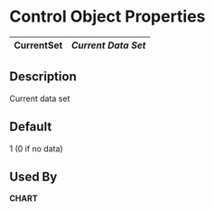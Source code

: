 # Control Object Properties

**CurrentSet** |  **_Current Data Set_**  
---|---  
  
## Description

Current data set

## Default

1 (0 if no data)

## Used By

**CHART**
